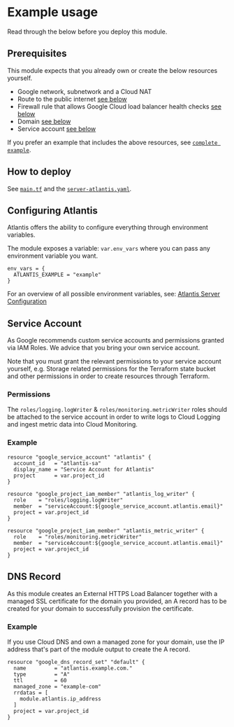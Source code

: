 # Example usage

Read through the below before you deploy this module.

## Prerequisites

This module expects that you already own or create the below resources yourself.

- Google network, subnetwork and a Cloud NAT
- Route to the public internet [see below](#route-to-public-internet)
- Firewall rule that allows Google Cloud load balancer health checks [see below](#firewall-lb-health-checks)
- Domain [see below](#dns-record)
- Service account [see below](#service-account)

If you prefer an example that includes the above resources, see [`complete example`](https://github.com/bschaatsbergen/atlantis-on-gcp-vm/tree/master/examples/complete).

## How to deploy

See [`main.tf`](https://github.com/bschaatsbergen/atlantis-on-gcp-vm/tree/master/examples/basic/main.tf) and the [`server-atlantis.yaml`](https://github.com/bschaatsbergen/atlantis-on-gcp-vm/tree/master/examples/basic/server-atlantis.yaml).

## Configuring Atlantis

Atlantis offers the ability to configure everything through environment variables.

The module exposes a variable: `var.env_vars` where you can pass any environment variable you want.

```hcl
env_vars = {
  ATLANTIS_EXAMPLE = "example"
}
```

For an overview of all possible environment variables, see: [Atlantis Server Configuration](https://www.runatlantis.io/docs/server-configuration.html#flags)

## Service Account

As Google recommends custom service accounts and permissions granted via IAM Roles. We advice that you bring your own service account.

Note that you must grant the relevant permissions to your service account yourself, e.g. Storage related permissions for the Terraform state bucket and other permissions in order to create resources through Terraform.

### Permissions

The `roles/logging.logWriter` & `roles/monitoring.metricWriter` roles should be attached to the service account in order to write logs to Cloud Logging and ingest metric data into Cloud Monitoring.

### Example

```hcl
resource "google_service_account" "atlantis" {
  account_id   = "atlantis-sa"
  display_name = "Service Account for Atlantis"
  project      = var.project_id
}

resource "google_project_iam_member" "atlantis_log_writer" {
  role    = "roles/logging.logWriter"
  member  = "serviceAccount:${google_service_account.atlantis.email}"
  project = var.project_id
}

resource "google_project_iam_member" "atlantis_metric_writer" {
  role    = "roles/monitoring.metricWriter"
  member  = "serviceAccount:${google_service_account.atlantis.email}"
  project = var.project_id
}
```

## DNS Record

As this module creates an External HTTPS Load Balancer together with a managed SSL certificate for the domain you provided, an A record has to be created for your domain to successfully provision the certificate.

### Example

If you use Cloud DNS and own a managed zone for your domain, use the IP address that's part of the module output to create the A record.

```hcl
resource "google_dns_record_set" "default" {
  name         = "atlantis.example.com."
  type         = "A"
  ttl          = 60
  managed_zone = "example-com"
  rrdatas = [
    module.atlantis.ip_address
  ]
  project = var.project_id
}
```
